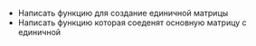 - Написать функцию для создание единичной матрицы
- Написать функцию которая соеденят основную матрицу с единичной 